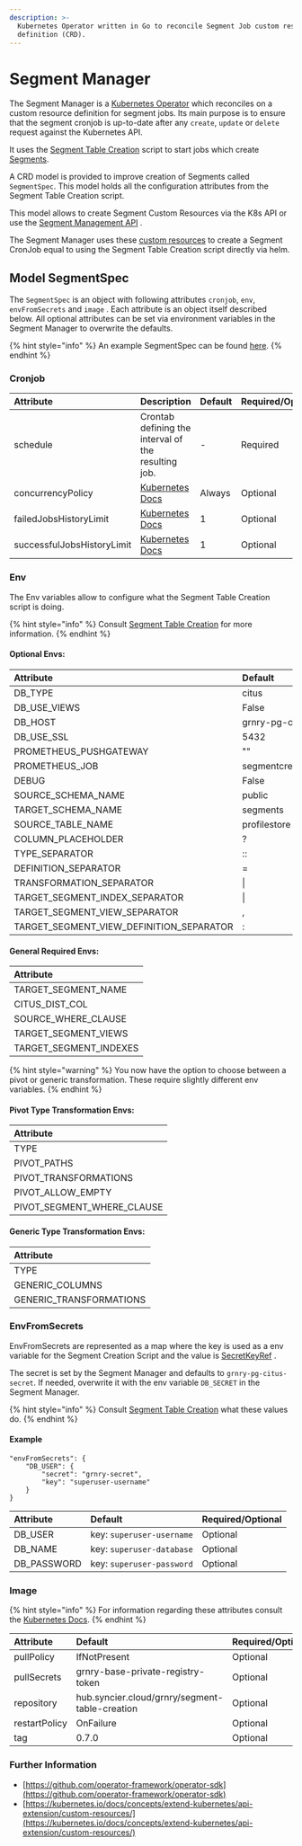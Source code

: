 ```yaml
---
description: >-
  Kubernetes Operator written in Go to reconcile Segment Job custom resources
  definition (CRD).
---
```


# Segment Manager

The Segment Manager is a [Kubernetes Operator](https://kubernetes.io/docs/concepts/extend-kubernetes/operator/) which reconciles on a custom resource definition for segment jobs. Its main purpose is to ensure that the segment cronjob is up-to-date after any `create`, `update` or `delete` request against the Kubernetes API.

It uses the [Segment Table Creation](segment-table-creation.md) script to start jobs which create [Segments](../../../learning-grnry-1/granary-glossary.md).

A CRD model is provided to improve creation of Segments called `SegmentSpec`. This model holds all the configuration attributes from the Segment Table Creation script.

This model allows to create Segment Custom Resources via the K8s API or use the [Segment Management API](../../api-reference/segment-management-api.md) .

The Segment Manager uses these [custom resources](https://kubernetes.io/docs/concepts/extend-kubernetes/api-extension/custom-resources/) to create a Segment CronJob equal to using the Segment Table Creation script directly via helm.

## Model SegmentSpec

The `SegmentSpec` is an object with following attributes `cronjob`, `env`, `envFromSecrets` and `image` . Each attribute is an object itself described below. All optional attributes can be set via environment variables in the Segment Manager to overwrite the defaults.

{% hint style="info" %}
An example SegmentSpec can be found [here](https://github.com/syncier/grnry-segment-manager/blob/master/deploy/crds/segment.grnry.io_v1alpha1_segment_cr.yaml).
{% endhint %}

### Cronjob

| Attribute | Description | Default | Required/Optional |
| :--- | :--- | :--- | :--- |
| schedule | Crontab defining the interval of the resulting job. | - | Required |
| concurrencyPolicy | [Kubernetes Docs](https://kubernetes.io/docs/concepts/workloads/controllers/cron-jobs/) | Always | Optional |
| failedJobsHistoryLimit | [Kubernetes Docs](https://kubernetes.io/docs/concepts/workloads/controllers/cron-jobs/) | 1 | Optional |
| successfulJobsHistoryLimit | [Kubernetes Docs](https://kubernetes.io/docs/concepts/workloads/controllers/cron-jobs/) | 1 | Optional |

### Env

The Env variables allow to configure what the Segment Table Creation script is doing.

{% hint style="info" %}
Consult [Segment Table Creation](segment-table-creation.md#configure) for more information.
{% endhint %}

#### Optional Envs:

| Attribute | Default |
| :--- | :--- |
| DB\_TYPE | citus |
| DB\_USE\_VIEWS | False |
| DB\_HOST | grnry-pg-citus |
| DB\_USE\_SSL | 5432 |
| PROMETHEUS\_PUSHGATEWAY | "" |
| PROMETHEUS\_JOB | segmentcreation |
| DEBUG | False |
| SOURCE\_SCHEMA\_NAME | public |
| TARGET\_SCHEMA\_NAME | segments |
| SOURCE\_TABLE\_NAME | profilestore |
| COLUMN\_PLACEHOLDER | ? |
| TYPE\_SEPARATOR | :: |
| DEFINITION\_SEPARATOR | = |
| TRANSFORMATION\_SEPARATOR | \| |
| TARGET\_SEGMENT\_INDEX\_SEPARATOR | \| |
| TARGET\_SEGMENT\_VIEW\_SEPARATOR | , |
| TARGET\_SEGMENT\_VIEW\_DEFINITION\_SEPARATOR | : |

#### General Required Envs:

| Attribute |
| :--- |
| TARGET\_SEGMENT\_NAME |
| CITUS\_DIST\_COL |
| SOURCE\_WHERE\_CLAUSE |
| TARGET\_SEGMENT\_VIEWS |
| TARGET\_SEGMENT\_INDEXES |

{% hint style="warning" %}
You now have the option to choose between a pivot or generic transformation. These require slightly different env variables.
{% endhint %}

#### Pivot Type Transformation Envs:

| Attribute |
| :--- |
| TYPE |
| PIVOT\_PATHS |
| PIVOT\_TRANSFORMATIONS |
| PIVOT\_ALLOW\_EMPTY |
| PIVOT\_SEGMENT\_WHERE\_CLAUSE |

#### Generic Type Transformation Envs:

| Attribute |
| :--- |
| TYPE |
| GENERIC\_COLUMNS |
| GENERIC\_TRANSFORMATIONS |

### EnvFromSecrets

EnvFromSecrets are represented as a map where the key is used as a env variable for the Segment Creation Script and the value is [SecretKeyRef](https://kubernetes.io/docs/concepts/configuration/secret/#using-secrets-as-environment-variables) .

The secret is set by the Segment Manager and defaults to `grnry-pg-citus-secret`. If needed, overwrite it with the env variable `DB_SECRET` in the Segment Manager.

{% hint style="info" %}
Consult [Segment Table Creation](segment-table-creation.md#configure) what these values do.
{% endhint %}

#### Example

```text
"envFromSecrets": {
    "DB_USER": {
        "secret": "grnry-secret",
        "key": "superuser-username"
    }
}
```

| Attribute | Default | Required/Optional |
| :--- | :--- | :--- |
| DB\_USER | key: `superuser-username` | Optional |
| DB\_NAME | key: `superuser-database` | Optional |
| DB\_PASSWORD | key: `superuser-password` | Optional |

### Image

{% hint style="info" %}
For information regarding these attributes consult the [Kubernetes Docs](https://kubernetes.io/docs/concepts/containers/images/).
{% endhint %}

| Attribute | Default | Required/Optional |
| :--- | :--- | :--- |
| pullPolicy | IfNotPresent | Optional |
| pullSecrets | grnry-base-private-registry-token | Optional |
| repository | hub.syncier.cloud/grnry/segment-table-creation | Optional |
| restartPolicy | OnFailure | Optional |
| tag | 0.7.0 | Optional |

### Further Information

* [https://github.com/operator-framework/operator-sdk](https://github.com/operator-framework/operator-sdk)
* [https://kubernetes.io/docs/concepts/extend-kubernetes/api-extension/custom-resources/](https://kubernetes.io/docs/concepts/extend-kubernetes/api-extension/custom-resources/)

